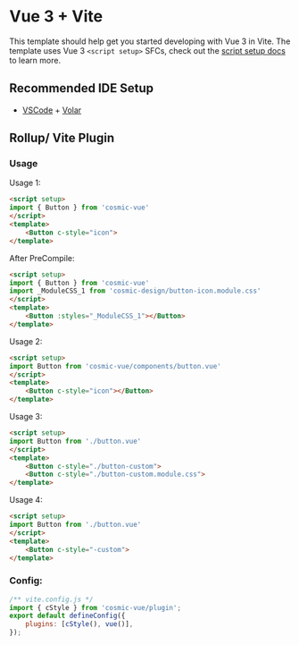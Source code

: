 # Vue 3 + Vite

This template should help get you started developing with Vue 3 in Vite. The template uses Vue 3 `<script setup>` SFCs, check out the [script setup docs](https://v3.vuejs.org/api/sfc-script-setup.html#sfc-script-setup) to learn more.

## Recommended IDE Setup

- [VSCode](https://code.visualstudio.com/) + [Volar](https://marketplace.visualstudio.com/items?itemName=johnsoncodehk.volar)

## Rollup/ Vite Plugin

### Usage

Usage 1:
```html
<script setup>
import { Button } from 'cosmic-vue'
</script>
<template>
    <Button c-style="icon">
</template>

```

After PreCompile:
```html
<script setup>
import { Button } from 'cosmic-vue'
import _ModuleCSS_1 from 'cosmic-design/button-icon.module.css'
</script>
<template>
    <Button :styles="_ModuleCSS_1"></Button>
</template>

```

Usage 2:

```html
<script setup>
import Button from 'cosmic-vue/components/button.vue'
</script>
<template>
    <Button c-style="icon"></Button>
</template>
```

Usage 3:
```html
<script setup>
import Button from './button.vue'
</script>
<template>
    <Button c-style="./button-custom">
    <Button c-style="./button-custom.module.css">
</template>

```

Usage 4:
```html
<script setup>
import Button from './button.vue'
</script>
<template>
    <Button c-style="-custom">
</template>

```


### Config:

```javascript
/** vite.config.js */
import { cStyle } from 'cosmic-vue/plugin';
export default defineConfig({
    plugins: [cStyle(), vue()],
});

```